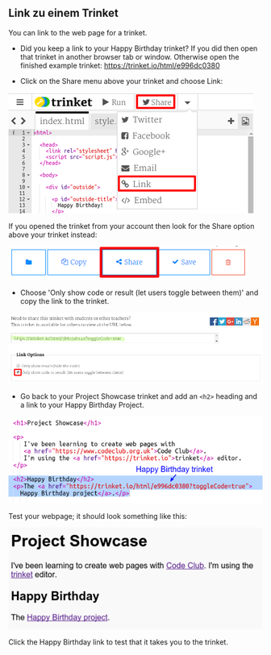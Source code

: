 ## Link zu einem Trinket

You can link to the web page for a trinket.

+ Did you keep a link to your Happy Birthday trinket? If you did then open that trinket in another browser tab or window. Otherwise open the finished example trinket: <https://trinket.io/html/e996dc0380>

+ Click on the Share menu above your trinket and choose Link:

![Screenshot](images/showcase-share1.png)

If you opened the trinket from your account then look for the Share option above your trinket instead:

![screenshot](images/showcase-share2.png)

+ Choose 'Only show code or result (let users toggle between them)' and copy the link to the trinket. 

![Screenshot](images/showcase-get-link.png)

+ Go back to your Project Showcase trinket and add an `<h2>` heading and a link to your Happy Birthday Project.

![Screenshot](images/showcase-link-trinket.png)

Test your webpage; it should look something like this:

![Screenshot](images/showcase-link-output.png)

Click the Happy Birthday link to test that it takes you to the trinket.